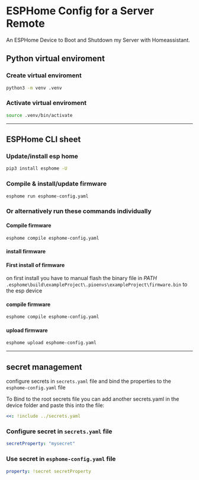 # ESPHome Config for a Server Remote

An ESPHome Device to Boot and Shutdown my Server with Homeassistant.

## Python virtual enviroment

### Create virtual enviroment

```bash
python3 -m venv .venv
```

### Activate virtual enviroment

```bash
source .venv/bin/activate
```

---

## ESPHome CLI sheet

### Update/install esp home

```bash
pip3 install esphome -U
```

### Compile & install/update firmware

```bash
esphome run esphome-config.yaml
```

### Or alternatively run these commands individually

#### Compile firmware

```bash
esphome compile esphome-config.yaml
```

#### install firmware

#### First install of firmware

on first install you have to manual flash the binary file in *PATH* ``.esphome\build\exampleProject\.pioenvs\exampleProject\firmware.bin`` to the esp device

#### compile firmware

```bash
esphome compile esphome-config.yaml
```

#### upload firmware

```bash
esphome upload esphome-config.yaml
```

---

## secret management

configure secrets in `secrets.yaml` file and bind the properties to the ``esphome-config.yaml`` file

To Bind to the root secrets file you can add another secrets.yaml in the device folder and paste this into the file:

```yaml
<<: !include ../secrets.yaml
```

### Configure secret in `secrets.yaml` file

```yaml
secretProperty: "mysecret"
```

### Use secret in `esphome-config.yaml` file

```yaml
property: !secret secretProperty
```
